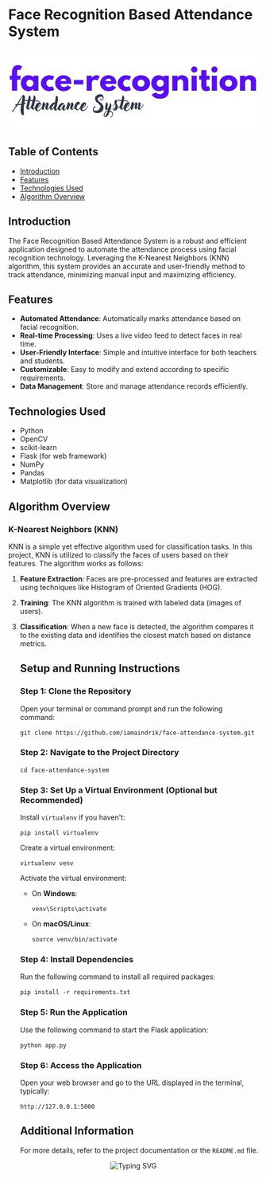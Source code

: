 # Face Recognition Based Attendance System

<p align="center"><img src="https://github.com/pande17827/Face_Recognition_Attendance_System/blob/main/face-recognition.jpg"></p>

## Table of Contents
- [Introduction](#introduction)
- [Features](#features)
- [Technologies Used](#technologies-used)
- [Algorithm Overview](#algorithm-overview)

## Introduction
The Face Recognition Based Attendance System is a robust and efficient application designed to automate the attendance process using facial recognition technology. Leveraging the K-Nearest Neighbors (KNN) algorithm, this system provides an accurate and user-friendly method to track attendance, minimizing manual input and maximizing efficiency.

## Features
- **Automated Attendance**: Automatically marks attendance based on facial recognition.
- **Real-time Processing**: Uses a live video feed to detect faces in real time.
- **User-Friendly Interface**: Simple and intuitive interface for both teachers and students.
- **Customizable**: Easy to modify and extend according to specific requirements.
- **Data Management**: Store and manage attendance records efficiently.

## Technologies Used
- Python
- OpenCV
- scikit-learn
- Flask (for web framework)
- NumPy
- Pandas
- Matplotlib (for data visualization)

## Algorithm Overview
### K-Nearest Neighbors (KNN)
KNN is a simple yet effective algorithm used for classification tasks. In this project, KNN is utilized to classify the faces of users based on their features. The algorithm works as follows:
1. **Feature Extraction**: Faces are pre-processed and features are extracted using techniques like Histogram of Oriented Gradients (HOG).
2. **Training**: The KNN algorithm is trained with labeled data (images of users).
3. **Classification**: When a new face is detected, the algorithm compares it to the existing data and identifies the closest match based on distance metrics.


    <h2>Setup and Running Instructions</h2>
    <h3>Step 1: Clone the Repository</h3>
    <p>Open your terminal or command prompt and run the following command:</p>
    <pre><code>git clone https://github.com/iamaindrik/face-attendance-system.git</code></pre>
    <h3>Step 2: Navigate to the Project Directory</h3>
    <pre><code>cd face-attendance-system</code></pre>
    <h3>Step 3: Set Up a Virtual Environment (Optional but Recommended)</h3>
    <p>Install <code>virtualenv</code> if you haven't:</p>
    <pre><code>pip install virtualenv</code></pre>
    <p>Create a virtual environment:</p>
    <pre><code>virtualenv venv</code></pre>
    <p>Activate the virtual environment:</p>
    <ul>
        <li>On <strong>Windows</strong>: <pre><code>venv\Scripts\activate</code></pre></li>
        <li>On <strong>macOS/Linux</strong>: <pre><code>source venv/bin/activate</code></pre></li>
    </ul>
    <h3>Step 4: Install Dependencies</h3>
    <p>Run the following command to install all required packages:</p>
    <pre><code>pip install -r requirements.txt</code></pre>
    <h3>Step 5: Run the Application</h3>
    <p>Use the following command to start the Flask application:</p>
    <pre><code>python app.py</code></pre>
    <h3>Step 6: Access the Application</h3>
    <p>Open your web browser and go to the URL displayed in the terminal, typically:</p>
    <pre><code>http://127.0.0.1:5000</code></pre>
    <h2>Additional Information</h2>
    <p>For more details, refer to the project documentation or the <code>README.md</code> file.</p>

<p align="center"> <img src="https://readme-typing-svg.demolab.com?font=Fira+Code&weight=600&size=24&duration=4000&pause=500&color=36BCF7&center=true&vCenter=true&width=435&lines=Written+with+❤️+by+Aindrik" alt="Typing SVG"> </p>
